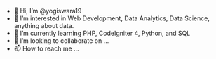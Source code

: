 - 👋 Hi, I’m @yogiswara19
- 👀 I’m interested in Web Development, Data Analytics, Data Science, anything about data.
- 🌱 I’m currently learning PHP, CodeIgniter 4, Python, and SQL
- 💞️ I’m looking to collaborate on ...
- 📫 How to reach me ...

<!---
yogiswara19/yogiswara19 is a ✨ special ✨ repository because its `README.md` (this file) appears on your GitHub profile.
You can click the Preview link to take a look at your changes.
--->
